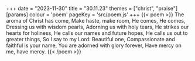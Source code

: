 +++
date = "2023-11-30"
title = "30.11.23"
themes = ["christ", "praise"]
[params]
  colour = 'poem'
  pageKey = 'src/poem.js'
+++
{{< poem >}}
The aroma of Christ has come,
Make haste, make room,
He comes, He comes,
Dressing us with wisdom pearls,
Adorning us with holy tears,
He strikes our hearts for holiness,
He calls our names and future hopes,
He calls us out to greater things,
So I say to my Lord: Beautiful one, 
Compassionate and faithful is your name,
You are adorned with glory forever,
Have mercy on me, have mercy.
{{< /poem >}}